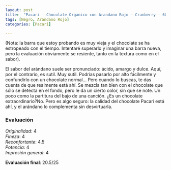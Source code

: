 ```yaml
---
layout: post
title:  "Pacari - Chocolate Organico con Arandano Rojo – Cranberry - 60% Cacao"
tags: [Negro, Arandano Rojo] 
categories: [Pacari]

---
```

(Nota: la barra que estoy probando es muy vieja y el chocolate se ha estropeado con el tiempo. Intentaré superarlo y imaginar una barra nueva, pero la evaluación obviamente se resiente, tanto en la textura como en el sabor).

El sabor del arándano suele ser pronunciado: ácido, amargo y dulce. Aquí, por el contrario, es sutil. Muy sutil. Podrías pasarlo por alto fácilmente y confundirlo con un chocolate normal... Pero cuando lo buscas, te das cuenta de que realmente está ahí. Se mezcla tan bien con el chocolate que sólo se detecta en el fondo, pero le da un cierto color, sin que se note. Un poco como la partitura del bajo de una canción.
¿Es un chocolate extraordinario?No. Pero es algo seguro: la calidad del chocolate Pacari está ahí, y el arándano lo complementa sin desvirtuarla.


### Evaluación

_Originalidad_: 4  
_Fineza_: 4  
_Reconfortante_: 4.5  
_Potencia_: 4  
_Impresión general_: 4

**Evaluación final**: 20.5/25

